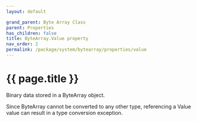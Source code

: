 ```yaml
---
layout: default

grand_parent: Byte Array Class
parent: Properties
has_children: false
title: ByteArray.Value property
nav_order: 2
permalink: /package/system/bytearray/properties/value
---
```

# {{ page.title }}

Binary data stored in a ByteArray object.

Since ByteArray cannot be converted to any other type, referencing a Value value can result in a type conversion exception.